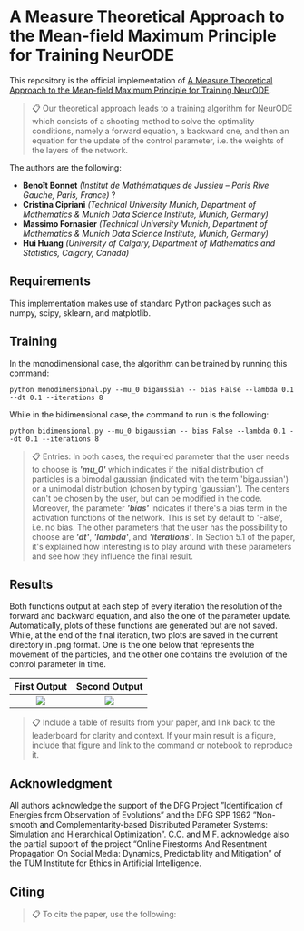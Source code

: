 # A Measure Theoretical Approach to the Mean-field Maximum Principle for Training NeurODE

This repository is the official implementation of [A Measure Theoretical Approach to the Mean-field Maximum Principle for Training NeurODE](https://arxiv.org/). 

>📋  Our theoretical approach leads to a training algorithm for NeurODE which consists of a shooting method to solve the optimality conditions, namely a forward equation, a backward one, and then an equation for the update of the control parameter, i.e. the weights of the layers of the network.

The authors are the following:
* **Benoît Bonnet** _(Institut de Mathématiques de Jussieu – Paris Rive Gauche, Paris, France)_ ?
* **Cristina Cipriani** _(Technical University Munich, Department of Mathematics & Munich Data Science Institute, Munich, Germany)_
* **Massimo Fornasier** _(Technical University Munich, Department of Mathematics & Munich Data Science Institute, Munich, Germany)_
* **Hui Huang** _(University of Calgary, Department of Mathematics and Statistics, Calgary, Canada)_

## Requirements

This implementation makes use of standard Python packages such as numpy, scipy, sklearn, and matplotlib.

## Training

In the monodimensional case, the algorithm can be trained by running this command:

```train
python monodimensional.py --mu_0 bigaussian -- bias False --lambda 0.1 --dt 0.1 --iterations 8
```
While in the bidimensional case, the command to run is the following:

```train
python bidimensional.py --mu_0 bigaussian -- bias False --lambda 0.1 --dt 0.1 --iterations 8
```

>📋  Entries: In both cases, the required parameter that the user needs to choose is _**'mu_0'**_ which indicates if the initial distribution of particles is a bimodal gaussian (indicated with the term 'bigaussian') or a unimodal distribution (chosen by typing 'gaussian'). The centers can't be chosen by the user, but can be modified in the code. Moreover, the parameter _**'bias'**_ indicates if there's a bias term in the activation functions of the network. This is set by default to 'False', i.e. no bias. The other parameters that the user has the possibility to choose are _**'dt'**_, _**'lambda'**_, and _**'iterations'**_. In Section 5.1 of the paper, it's explained how interesting is to play around with these parameters and see how they influence the final result.  

## Results

Both functions output at each step of every iteration the resolution of the forward and backward equation, and also the one of the parameter update. Automatically, plots of these functions are generated but are not saved. While, at the end of the final iteration, two plots are saved in the current directory in .png format. One is the one below that represents the movement of the particles, and the other one contains the evolution of the control parameter in time.

First Output             |  Second Output
:-------------------------:|:-------------------------:
![](https://github.com/CristinaCipriani/Mean-fieldPMP-NeurODE-training/images/blob/main/bimodal_evolution.PNG)  |  ![](https://github.com/CristinaCipriani/Mean-fieldPMP-NeurODE-training/images/blob/main/evolution_theta_from_zeros.png)

>📋  Include a table of results from your paper, and link back to the leaderboard for clarity and context. If your main result is a figure, include that figure and link to the command or notebook to reproduce it. 

## Acknowledgment
All authors acknowledge the support of the DFG Project ”Identification of Energies from Observation of Evolutions” and the DFG SPP 1962 ”Non-smooth and Complementarity-based Distributed Parameter Systems: Simulation and Hierarchical Optimization”. C.C. and M.F. acknowledge also the partial support of the project “Online Firestorms And Resentment Propagation On Social Media: Dynamics, Predictability and Mitigation” of the TUM Institute for Ethics in Artificial Intelligence.

## Citing

>📋 To cite the paper, use the following:
